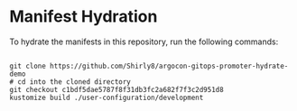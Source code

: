 
# Manifest Hydration

To hydrate the manifests in this repository, run the following commands:

```shell

git clone https://github.com/Shirly8/argocon-gitops-promoter-hydrate-demo
# cd into the cloned directory
git checkout c1bdf5dae5787f8f31db3fc2a682f7f3c2d951d8
kustomize build ./user-configuration/development
```